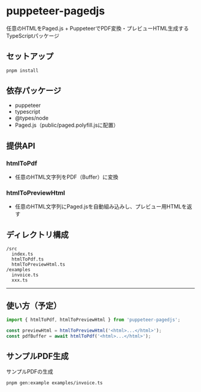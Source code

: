 # puppeteer-pagedjs

任意のHTMLをPaged.js + PuppeteerでPDF変換・プレビューHTML生成するTypeScriptパッケージ

## セットアップ

```sh
pnpm install
```

## 依存パッケージ
- puppeteer
- typescript
- @types/node
- Paged.js（public/paged.polyfill.jsに配置）

## 提供API

### htmlToPdf
- 任意のHTML文字列をPDF（Buffer）に変換

### htmlToPreviewHtml
- 任意のHTML文字列にPaged.jsを自動組み込みし、プレビュー用HTMLを返す

## ディレクトリ構成

```
/src
  index.ts
  htmlToPdf.ts
  htmlToPreviewHtml.ts
/examples
  invoice.ts
  xxx.ts
```

---

## 使い方（予定）

```ts
import { htmlToPdf, htmlToPreviewHtml } from 'puppeteer-pagedjs';

const previewHtml = htmlToPreviewHtml('<html>...</html>');
const pdfBuffer = await htmlToPdf('<html>...</html>');
```

## サンプルPDF生成

サンプルPDFの生成

```
pnpm gen:example examples/invoice.ts
```